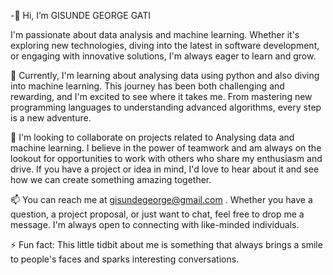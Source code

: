 -👋 Hi, I’m GISUNDE GEORGE GATI

I'm passionate about data analysis and machine learning. Whether it's exploring new technologies, diving into the latest in software development, or engaging with innovative solutions, I'm always eager to learn and grow.

🌱 Currently, I'm learning about analysing data using python and also diving into machine learning. This journey has been both challenging and rewarding, and I'm excited to see where it takes me. From mastering new programming languages to understanding advanced algorithms, every step is a new adventure.

💞️ I'm looking to collaborate on projects related to Analysing data and machine learning. I believe in the power of teamwork and am always on the lookout for opportunities to work with others who share my enthusiasm and drive. If you have a project or idea in mind, I'd love to hear about it and see how we can create something amazing together.

📫 You can reach me at gisundegeorge@gmail.com . Whether you have a question, a project proposal, or just want to chat, feel free to drop me a message. I'm always open to connecting with like-minded individuals.


⚡ Fun fact: This little tidbit about me is something that always brings a smile to people's faces and sparks interesting conversations.

<!---
george-gati/george-gati is a ✨ special ✨ repository because its `README.md` (this file) appears on your GitHub profile.
You can click the Preview link to take a look at your changes.
--->
